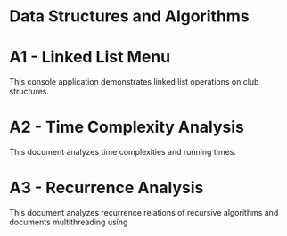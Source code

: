 # Data Structures and Algorithms
# A1 - Linked List Menu
This console application demonstrates linked list operations on club structures.

# A2 - Time Complexity Analysis
This document analyzes time complexities and running times.

# A3 - Recurrence Analysis
This document analyzes recurrence relations of recursive algorithms and documents multithreading
using 
